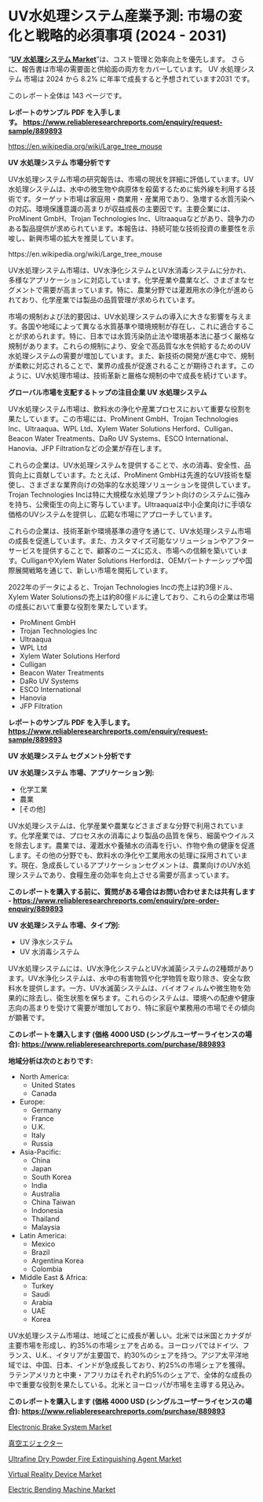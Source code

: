 <p><h1>UV水処理システム産業予測: 市場の変化と戦略的必須事項 (2024 - 2031)</h1></p><p>&ldquo;<strong><a href="https://www.reliableresearchreports.com/uv-water-treatment-systems-r889893">UV 水処理システム Market</a></strong>&rdquo;は、コスト管理と効率向上を優先します。 さらに、報告書は市場の需要面と供給面の両方をカバーしています。 UV 水処理システム 市場は 2024 から 8.2% に年率で成長すると予想されています2031 です。</p>
<p>このレポート全体は 143 ページです。</p>
<p><strong>レポートのサンプル PDF を入手します。&nbsp;<a href="https://www.reliableresearchreports.com/enquiry/request-sample/889893">https://www.reliableresearchreports.com/enquiry/request-sample/889893</a></strong></p>
<p><a href="https://en.wikipedia.org/wiki/Large_tree_mouse">https://en.wikipedia.org/wiki/Large_tree_mouse</a></p>
<p><strong>UV 水処理システム 市場分析です</strong></p>
<p><p>UV水処理システム市場の研究報告は、市場の現状を詳細に評価しています。UV水処理システムは、水中の微生物や病原体を殺菌するために紫外線を利用する技術です。ターゲット市場は家庭用・商業用・産業用であり、急増する水質汚染への対応、環境保護意識の高まりが収益成長の主要因です。主要企業には、ProMinent GmbH、Trojan Technologies Inc、Ultraaquaなどがあり、競争力のある製品提供が求められています。本報告は、持続可能な技術投資の重要性を示唆し、新興市場の拡大を推奨しています。</p></p>
<p>https://en.wikipedia.org/wiki/Large_tree_mouse</p>
<p><p>UV水処理システム市場は、UV水浄化システムとUV水消毒システムに分かれ、多様なアプリケーションに対応しています。化学産業や農業など、さまざまなセグメントで需要が高まっています。特に、農業分野では灌漑用水の浄化が進められており、化学産業では製品の品質管理が求められています。</p><p>市場の規制および法的要因は、UV水処理システムの導入に大きな影響を与えます。各国や地域によって異なる水質基準や環境規制が存在し、これに適合することが求められます。特に、日本では水質汚染防止法や環境基本法に基づく厳格な規制があります。これらの規制により、安全で高品質な水を供給するためのUV水処理システムの需要が増加しています。また、新技術の開発が進む中で、規制が柔軟に対応されることで、業界の成長が促進されることが期待されます。このように、UV水処理市場は、技術革新と厳格な規制の中で成長を続けています。</p></p>
<p><strong>グローバル市場を支配するトップの注目企業 UV 水処理システム</strong></p>
<p><p>UV水処理システム市場は、飲料水の浄化や産業プロセスにおいて重要な役割を果たしています。この市場には、ProMinent GmbH、Trojan Technologies Inc、Ultraaqua、WPL Ltd、Xylem Water Solutions Herford、Culligan、Beacon Water Treatments、DaRo UV Systems、ESCO International、Hanovia、JFP Filtrationなどの企業が存在します。</p><p>これらの企業は、UV水処理システムを提供することで、水の消毒、安全性、品質向上に貢献しています。たとえば、ProMinent GmbHは先進的なUV技術を駆使し、さまざまな業界向けの効率的な水処理ソリューションを提供しています。Trojan Technologies Incは特に大規模な水処理プラント向けのシステムに強みを持ち、公衆衛生の向上に寄与しています。Ultraaquaは中小企業向けに手頃な価格のUVシステムを提供し、広範な市場にアプローチしています。</p><p>これらの企業は、技術革新や環境基準の遵守を通じて、UV水処理システム市場の成長を促進しています。また、カスタマイズ可能なソリューションやアフターサービスを提供することで、顧客のニーズに応え、市場への信頼を築いています。CulliganやXylem Water Solutions Herfordは、OEMパートナーシップや国際展開戦略を通じて、新しい市場を開拓しています。</p><p>2022年のデータによると、Trojan Technologies Incの売上は約3億ドル、Xylem Water Solutionsの売上は約80億ドルに達しており、これらの企業は市場の成長において重要な役割を果たしています。</p></p>
<p><ul><li>ProMinent GmbH</li><li>Trojan Technologies Inc</li><li>Ultraaqua</li><li>WPL Ltd</li><li>Xylem Water Solutions Herford</li><li>Culligan</li><li>Beacon Water Treatments</li><li>DaRo UV Systems</li><li>ESCO International</li><li>Hanovia</li><li>JFP Filtration</li></ul></p>
<p><strong>レポートのサンプル PDF を入手します。 <a href="https://www.reliableresearchreports.com/enquiry/request-sample/889893">https://www.reliableresearchreports.com/enquiry/request-sample/889893</a></strong></p>
<p><strong>UV 水処理システム セグメント分析です</strong></p>
<p><strong>UV 水処理システム 市場、アプリケーション別:</strong></p>
<p><ul><li>化学工業</li><li>農業</li><li>[その他]</li></ul></p>
<p><p>UV水処理システムは、化学産業や農業などさまざまな分野で利用されています。化学産業では、プロセス水の消毒により製品の品質を保ち、細菌やウイルスを除去します。農業では、灌漑水や養殖水の消毒を行い、作物や魚の健康を促進します。その他の分野でも、飲料水の浄化や工業用水の処理に採用されています。現在、急成長しているアプリケーションセグメントは、農業向けのUV水処理システムであり、食糧生産の効率を向上させる需要が高まっています。</p></p>
<p><strong>このレポートを購入する前に、質問がある場合はお問い合わせまたは共有します - <a href="https://www.reliableresearchreports.com/enquiry/pre-order-enquiry/889893">https://www.reliableresearchreports.com/enquiry/pre-order-enquiry/889893</a></strong></p>
<p><strong>UV 水処理システム 市場、タイプ別:</strong></p>
<p><ul><li>UV 浄水システム</li><li>UV 水消毒システム</li></ul></p>
<p><p>UV水処理システムには、UV水浄化システムとUV水滅菌システムの2種類があります。UV水浄化システムは、水中の有害物質や化学物質を取り除き、安全な飲料水を提供します。一方、UV水滅菌システムは、バイオフィルムや微生物を効果的に除去し、衛生状態を保ちます。これらのシステムは、環境への配慮や健康志向の高まりを受けて需要が増加しており、特に家庭や業務用の市場でその傾向が顕著です。</p></p>
<p><strong>このレポートを購入します (価格 4000 USD (シングルユーザーライセンスの場合): <a href="https://www.reliableresearchreports.com/purchase/889893">https://www.reliableresearchreports.com/purchase/889893</a></strong></p>
<p><strong>地域分析は次のとおりです:</strong></p>
<p><ul>
    <li>
        North America:
        <ul>
            <li>United States</li>
            <li>Canada</li>
        </ul>
    </li>
    <li>
        Europe:
        <ul>
            <li>Germany</li>
            <li>France</li>
            <li>U.K.</li>
            <li>Italy</li>
            <li>Russia</li>
        </ul>
    </li>
    <li>
        Asia-Pacific:
        <ul>
            <li>China</li>
            <li>Japan</li>
            <li>South Korea</li>
            <li>India</li>
            <li>Australia</li>
            <li>China Taiwan</li>
            <li>Indonesia</li>
            <li>Thailand</li>
            <li>Malaysia</li>
        </ul>
    </li>
    <li>
        Latin America:
        <ul>
            <li>Mexico</li>
            <li>Brazil</li>
            <li>Argentina Korea</li>
            <li>Colombia</li>
        </ul>
    </li>
    <li>
        Middle East & Africa:
        <ul>
            <li>Turkey</li>
            <li>Saudi</li>
            <li>Arabia</li>
            <li>UAE</li>
            <li>Korea</li>
        </ul>
    </li>
    </ul></p>
<p><p>UV水処理システム市場は、地域ごとに成長が著しい。北米では米国とカナダが主要市場を形成し、約35%の市場シェアを占める。ヨーロッパではドイツ、フランス、U.K.、イタリアが主要国で、約30%のシェアを持つ。アジア太平洋地域では、中国、日本、インドが急成長しており、約25%の市場シェアを獲得。ラテンアメリカと中東・アフリカはそれぞれ約5%のシェアで、全体的な成長の中で重要な役割を果たしている。北米とヨーロッパが市場を主導する見込み。</p></p>
<p><strong>このレポートを購入します (価格 4000 USD (シングルユーザーライセンスの場合): <a href="https://www.reliableresearchreports.com/purchase/889893">https://www.reliableresearchreports.com/purchase/889893</a></strong></p>
<p><p><a href="https://www.linkedin.com/pulse/future-electronic-brake-system-market-global-forecast-fpyve?trackingId=Eo1kzQ7hTCiBYzqPazZg8w%3D%3D">Electronic Brake System Market</a></p><p><a href="https://medium.com/@beaumontdavv7mp/%E7%9C%9F%E7%A9%BA%E3%82%A8%E3%82%B8%E3%82%A7%E3%82%AF%E3%82%BF%E3%83%BC%E7%94%A3%E6%A5%AD%E3%82%BB%E3%82%AF%E3%82%BF%E3%83%BC-%E5%B8%82%E5%A0%B4%E3%81%AE%E5%8B%95%E6%85%8B%E3%81%A8%E6%9C%AA%E6%9D%A5%E3%81%AE%E3%82%B7%E3%83%8A%E3%83%AA%E3%82%AA-2024-2031-7723ddeea8dc">真空エジェクター</a></p><p><a href="https://issuu.com/reportprime-2/docs/ultrafine-dry-powder-fire-extinguis_ad9f95ffc95fd0">Ultrafine Dry Powder Fire Extinguishing Agent Market</a></p><p><a href="https://www.linkedin.com/pulse/emerging-opportunities-challenges-global-virtual-reality-device-r1oae?trackingId=epasUTjQQUaPWb2IHoNO0g%3D%3D">Virtual Reality Device Market</a></p><p><a href="https://medium.com/@chiragreportprime3/market-leaders-and-laggards-global-electric-bending-machine-market-trends-and-forecast-2024-2031-71f3a24cfa44">Electric Bending Machine Market</a></p></p>